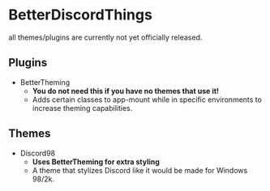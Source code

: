 # BetterDiscordThings  
all themes/plugins are currently not yet officially released.  

## Plugins  
* BetterTheming
    * **You do not need this if you have no themes that use it!**
    * Adds certain classes to app-mount while in specific environments to increase theming capabilities.  
## Themes
* Discord98 
    * **Uses BetterTheming for extra styling**
    * A theme that stylizes Discord like it would be made for Windows 98/2k.
